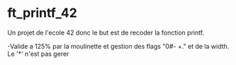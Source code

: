 # ft_printf_42
Un projet de l'ecole 42 donc le but est de recoder la fonction printf.

-Valide a 125% par la moulinette et gestion des flags "0#- +." et de la width.
Le '*' n'est pas gerer
